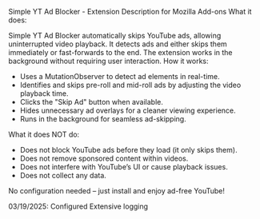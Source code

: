 Simple YT Ad Blocker - Extension Description for Mozilla Add-ons
What it does:

Simple YT Ad Blocker automatically skips YouTube ads, allowing uninterrupted video playback. It detects ads and either skips them immediately or fast-forwards to the end. The extension works in the background without requiring user interaction.
How it works:

- Uses a MutationObserver to detect ad elements in real-time.
- Identifies and skips pre-roll and mid-roll ads by adjusting the video playback time.
- Clicks the "Skip Ad" button when available.
- Hides unnecessary ad overlays for a cleaner viewing experience.
- Runs in the background for seamless ad-skipping.

What it does NOT do:

- Does not block YouTube ads before they load (it only skips them).
- Does not remove sponsored content within videos.
- Does not interfere with YouTube’s UI or cause playback issues.
- Does not collect any data.

No configuration needed – just install and enjoy ad-free YouTube!

03/19/2025: Configured Extensive logging
